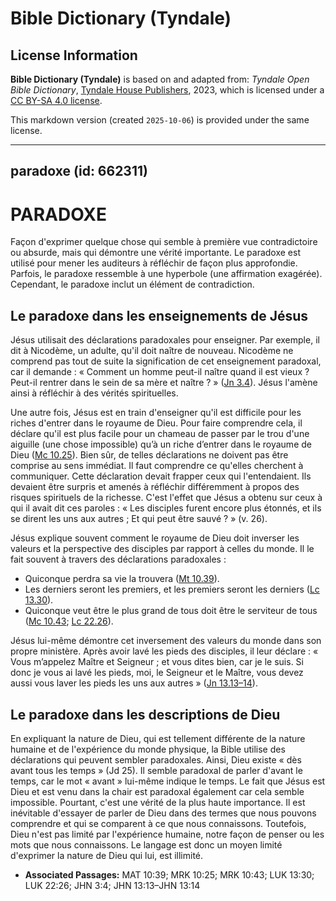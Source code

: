 # Bible Dictionary (Tyndale)

## License Information

**Bible Dictionary (Tyndale)** is based on and adapted from: _Tyndale Open Bible Dictionary_, [Tyndale House Publishers](https://tyndaleopenresources.com/), 2023, which is licensed under a [CC BY-SA 4.0 license](https://creativecommons.org/licenses/by-sa/4.0/legalcode.en).

This markdown version (created `2025-10-06`) is provided under the same license.



--------------------------------

## paradoxe (id: 662311)

PARADOXE
========

Façon d'exprimer quelque chose qui semble à première vue contradictoire ou absurde, mais qui démontre une vérité importante. Le paradoxe est utilisé pour mener les auditeurs à réfléchir de façon plus approfondie. Parfois, le paradoxe ressemble à une hyperbole (une affirmation exagérée). Cependant, le paradoxe inclut un élément de contradiction. 

Le paradoxe dans les enseignements de Jésus
-------------------------------------------

Jésus utilisait des déclarations paradoxales pour enseigner. Par exemple, il dit à Nicodème, un adulte, qu'il doit naître de nouveau. Nicodème ne comprend pas tout de suite la signification de cet enseignement paradoxal, car il demande : « Comment un homme peut\-il naître quand il est vieux ? Peut\-il rentrer dans le sein de sa mère et naître ? » ([Jn 3\.4](https://ref.ly/John3:4)). Jésus l'amène ainsi à réfléchir à des vérités spirituelles.

Une autre fois, Jésus est en train d'enseigner qu'il est difficile pour les riches d'entrer dans le royaume de Dieu. Pour faire comprendre cela, il déclare qu'il est plus facile pour un chameau de passer par le trou d'une aiguille (une chose impossible) qu’à un riche d’entrer dans le royaume de Dieu ([Mc 10\.25](https://ref.ly/Mark10:25)). Bien sûr, de telles déclarations ne doivent pas être comprise au sens immédiat. Il faut comprendre ce qu'elles cherchent à communiquer. Cette déclaration devait frapper ceux qui l'entendaient. Ils devaient être surpris et amenés à réfléchir différemment à propos des risques spirituels de la richesse. C'est l'effet que Jésus a obtenu sur ceux à qui il avait dit ces paroles : « Les disciples furent encore plus étonnés, et ils se dirent les uns aux autres ; Et qui peut être sauvé ? » (v. 26\).

Jésus explique souvent comment le royaume de Dieu doit inverser les valeurs et la perspective des disciples par rapport à celles du monde. Il le fait souvent à travers des déclarations paradoxales :

* Quiconque perdra sa vie la trouvera ([Mt 10\.39](https://ref.ly/Matt10:39)).
* Les derniers seront les premiers, et les premiers seront les derniers ([Lc 13\.30](https://ref.ly/Luke13:30)).
* Quiconque veut être le plus grand de tous doit être le serviteur de tous ([Mc 10\.43](https://ref.ly/Mark10:43); [Lc 22\.26](https://ref.ly/Luke22:26)).

Jésus lui\-même démontre cet inversement des valeurs du monde dans son propre ministère. Après avoir lavé les pieds des disciples, il leur déclare : « Vous m’appelez Maître et Seigneur ; et vous dites bien, car je le suis. Si donc je vous ai lavé les pieds, moi, le Seigneur et le Maître, vous devez aussi vous laver les pieds les uns aux autres » ([Jn 13\.13–14](https://ref.ly/John13:13-John13:14)).

Le paradoxe dans les descriptions de Dieu
-----------------------------------------

En expliquant la nature de Dieu, qui est tellement différente de la nature humaine et de l'expérience du monde physique, la Bible utilise des déclarations qui peuvent sembler paradoxales. Ainsi, Dieu existe « dès avant tous les temps » (Jd 25\). Il semble paradoxal de parler d'avant le temps, car le mot « avant » lui\-même indique le temps. Le fait que Jésus est Dieu et est venu dans la chair est paradoxal également car cela semble impossible. Pourtant, c'est une vérité de la plus haute importance. Il est inévitable d'essayer de parler de Dieu dans des termes que nous pouvons comprendre et qui se comparent à ce que nous connaissons. Toutefois, Dieu n'est pas limité par l'expérience humaine, notre façon de penser ou les mots que nous connaissons. Le langage est donc un moyen limité d'exprimer la nature de Dieu qui lui, est illimité.

* **Associated Passages:** MAT 10:39; MRK 10:25; MRK 10:43; LUK 13:30; LUK 22:26; JHN 3:4; JHN 13:13–JHN 13:14


